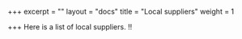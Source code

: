 +++
excerpt = ""
layout = "docs"
title = "Local suppliers"
weight = 1

+++
Here is a list of local suppliers. !!